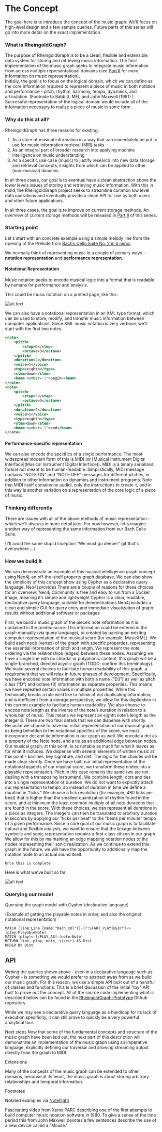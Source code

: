 # The Concept

[//]: # (Image References)

[BachCelloScore]: resources/BachCelloScoreExample.png "Cello Suite No. 2 in d minor, Prelude (Opening) - Bach, J.S."

[ex2]: https://docs.google.com/drawings/d/e/2PACX-1vTcHhH99u6lWE00bMphRkEcwYNfcZjMMWhAsmiwxXB9RbjjPvV8yciBZpyy-v_bj7x0dVmuRnr4TGTx/pub?w=1415&h=905 "Music Graph with Playable Notes"

The goal here is to introduce the concept of the music graph.  We'll focus on high-level design and a few sample queries.  Future parts of this series will go into more detail on the exact implementation.

### What is RheingoldGraph?

The purpose of RheingoldGraph is to be a clean, flexible and extensible data system for storing and retrieving music information.  The final implementation of the music graph seeks to integrate music information from across multiple representational domains (see [Part II](storagemethods.md) for more information on music representation).  
Initially, the goal is to focus on the logical domain, which we can define as the core information required to represent a piece of music in both notation and performance - pitch, rhythm, harmony, tempo, dynamics, and articulation. (Footnote to Babbitt, MEI, and John Maxwell (1981) ).  Successful representation of the logical domain would include all of the information necessary to realize a piece of music in sonic form.


### Why do this at all?

RheingoldGraph has three reasons for existing:

1. As a store of musical information in a way that can immediately be put to use for music information retrieval (MIR) tasks
2. As an integral part of broader research into applying machine intelligence on music understanding
3. As a specific use case (music) to justify research into new data storage and retrieval concepts, insights from which can be applied to other (non-musical) domains.

In all three cases, our goal is to eventual have a clean abstraction above the lower levels issues of storing and retrieving music information.  With this in mind, the RheingoldGraph project seeks to streamline common low level data operations and eventually provide a clean API for use by both users and other future applications.

In all three cases, the goal is to improve on current storage methods.  An overview of current storage methods will be released in [Part II](storagemethods.md) of this series.


### Starting point
Let's start with an concrete example using a simple melody line from the opening of the Prelude from [Bach’s Cello Suite No. 2 in d minor](http://imslp.org/wiki/Cello_Suite_No.2_in_D_minor,_BWV_1008_(Bach,_Johann_Sebastian)).

We normally think of representing music in a couple of primary ways - __notation representation__ and __performance representation__.  

#### Notational Representation
Music notation seeks to encode musical logic into a format that is readable by humans for performance and analysis.

This could be music notation on a printed page, like this:

![alt text][BachCelloScore]

We can also have a notational representation in an XML type format, which can be used to store, modify, and transfer music information between computer applications.  Since XML music notation is very verbose, we'll start with the first two notes. 
```xml
<note>
    <pitch>
        <step>D</step>
        <octave>3</octave>
    </pitch>
    <duration>2</duration>
    <voice>1</voice>
    <type>eighth</type>
    <stem>down</stem>
    <beam number="1">begin</beam>
</note>
<note>
    <pitch> 
        <step>F</step>
        <octave>3</octave>
    </pitch>
    <duration>2</duration>
    <voice>1</voice>
    <type>eighth</type>
    <stem>down</stem>
    <beam number="1">end</beam>
</note>
```

#### Performance-specific representation
We can also encode the specifics of a single performance.  The most widespread modern form of this is MIDI (or [Musical Instrument Digital Interface](Musical Instrument Digital Interface)).  MIDI is a binary serialized format not meant to be human-readable.  Simplistically, MIDI message contains "NOTE ON" and "NOTE OFF" messages for different pitches, in addition to other information on dynamics and instrument programs.  Note that MIDI itself contains no audiol, only the instructions to create it, and in this way is another variation on a representation of the core logic of a piece of music.

### Thinking differently
There are issues with all of the above methods of music representation - which we'll discuss in more detail later.  For now however, let's imagine another way of representing the same information from our Bach Cello Suite. 


(I'll avoid the same stupid Inception "We must go deeper" gif that's everywhere....)

### How we build it

We can demonstrate an example of this musical intelligence graph concept using Neo4j, an off-the-shelf property graph database.  We can also show the simplicity of this concept show using Cypher as a declarative query language.  Neo4j provides
There are a couple of reasons for these choices for an overview:
Neo4j Community is free and easy to run from a Docker image, meaning it’s simple and lightweight
Cypher is a clear, readable, declarative query language, suitable for demonstrations 
Neo4j includes a clean and simple GUI for query entry and immediate visualization of graph results without additional software or packages

First, we build a music graph of the piece’s note information as it is contained in the printed score.  This information could be entered in the graph manually (via query language), or created by parsing an existing computer representation of the musical score (for example, MusicXML).
We build each node (vertex) of the graph with specific properties, representing the essential information of pitch and length.  We represent the note ordering via the relationships (edges) between these nodes.  Assuming we have a single line with no chordal or polyphonic content, this graph will be a single-branched, directed acyclic graph (TODO: confirm this terminology).
We make several choices to facilitate human readability of this graph, a requirement that we will relax in future phases of development.  Specifically, we have encoded note information with both a name (“D3”) as well as pitch class (“D”) and octave (3) information as separate properties.  This means we have repeated certain values in multiple properties.  While this technically breaks a rule we’d like to follow of not duplicating information, and is inefficient from a storage perspective, we allow for this duplication in this current example to facilitate human readability.  We also choose to encode note length as the inverse of the note’s duration in relation to a whole bar of music.  This means we represent an eighth note’s length as the integer 8.
There are two final details that we can dispense with shortly.  Because we choose to have our initial representation of our musical graph as being beholden to the notational specifics of the score, we must incorporate dot and tie information in our graph as well.  We encode a dot as a property of the Note node, and a tie as an additional edge between nodes.
Our musical graph, at this point, is as notable as much for what it leaves as for what it includes.  We dispense with several elements of written music at this point - barlines, key signature, and clef.  The logic for the choices will be made clear shortly.
Once we have built our initial representation of the notational aspects of our musical score, we transform these nodes into a playable representation.  Pitch in this case remains the same (we are not dealing with a transposing instrument).  We combine length, dots and ties into a single representation of duration.  We do not want to explicitly attach our representation to tempo, so instead of duration in time we define a duration in “ticks.”  We choose a tick resolution (for example, 480 ticks per beat) that is higher than the smallest quantization of rhythm found in the score, and at minimum the least common multiple of all note durations that are found in the score.  With these choices, we can represent all durations in a piece as integers.  The integers can then be translated to arbitrary duration in seconds by applying our “ticks per beat” to the “beats per minute” tempo of a given performance.
Since a core goal of our music graph is to facilitate natural and flexible analysis, we want to ensure that the linkage between symbolic and sonic representation remains a first-class citizen in our graph.  We allow for this by maintaining an edge mapping notation nodes to the nodes representing their sonic realization.  As we continue to extend this graph in the future, we will have the opportunity to additionally map the notation node to an actual sound itself.
    
    Once this is complete


Here is what we've built so far:

![alt text][ex2]



    

### Querying our model
Querying the graph model with Cypher (declarative language)

(Example of getting the playable notes in order, and also the original notational representation)

```
MATCH (line:Line {name:"bach_xml"})-[r:START_PLAY|NEXT*]->(play:PlayableNote)
MATCH (play)<-[:PLAY_AS]-(note:Note)
RETURN line, play, note, size(r) AS Dist
ORDER BY Dist
```



## API

Writing the queries shown above - even in a declarative language such as Cypher - is something we would prefer to abstract away from as we build our music graph.  For this reason, we use a simple API built out of a handful of classes and functions.  This is a brief discussion of the initial "toy" API built to prove out the concept.  All of the source code implementing what is described below can be found in the [RheingoldGraph-Prototype](https://github.com/ryanpstauffer/RheingoldGraph-Prototype) Github repository.




While we may see a declarative query language as a handicap for its lack of execution specificity, it can still prove to quickly be a very powerful analytical tool. 


Next steps
Now that some of the fundamental concepts and structure of the music graph have been laid out, the next part of this description will demonstrate an implementation of the music graph using an imperative language, explicitly defining our traversal and allowing streaming output directly from the graph to MIDI.

Extensions

Many of the concepts of the music graph can be extended to other domains, because at its heart, the music graph is about storing arbitrary relationships and temporal information.


Footnotes

Notated examples via [Noteflight](https://www.noteflight.com/)

Fascinating video from Xerox PARC describing one of the first attempts to build computer music notation software in 1980.  To give a sense of the time period this from John Maxwell devotes a few sentences describe the use of a new device called a "Mouse."
